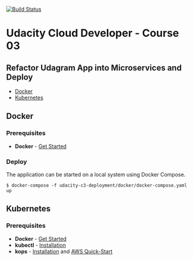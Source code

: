 [![Build Status](https://travis-ci.com/pckhib/udacity-cloud-developer-c3.svg?branch=master)](https://travis-ci.com/pckhib/udacity-cloud-developer-c3)

# Udacity Cloud Developer - Course 03

## Refactor Udagram App into Microservices and Deploy

- [Docker](#Docker)
- [Kubernetes](#Kubernetes)


## Docker

### Prerequisites

- **Docker** - [Get Started](https://www.docker.com/get-started)

### Deploy
The application can be started on a local system using Docker Compose.
```shell
$ docker-compose -f udacity-c3-deployment/docker/docker-compose.yaml up
```


## Kubernetes

### Prerequisites

- **Docker** - [Get Started](https://www.docker.com/get-started)
- **kubectl** - [Installation](https://kubernetes.io/docs/tasks/tools/install-kubectl/)
- **kops** - [Installation](https://github.com/kubernetes/kops#installing) and [AWS Quick-Start](https://github.com/kubernetes/kops/blob/master/docs/getting_started/aws.md)
